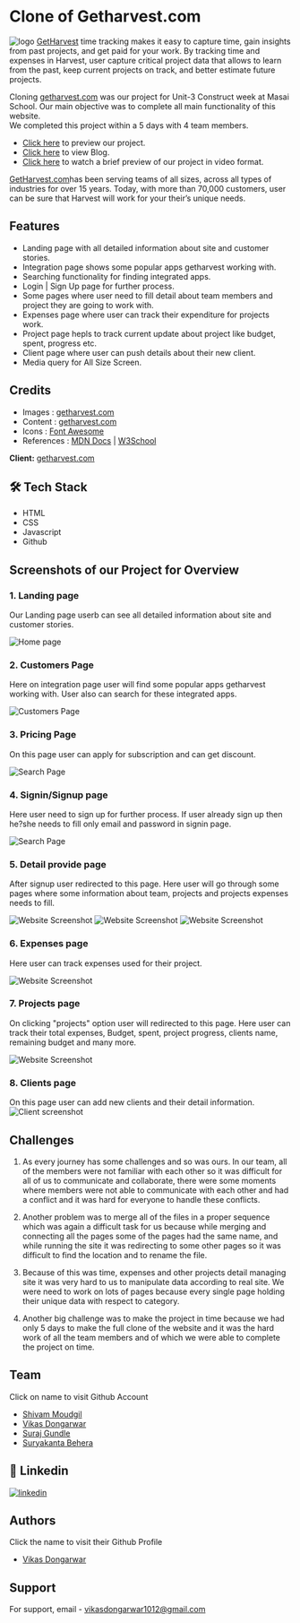 # Clone of Getharvest.com
![logo](https://www.getharvest.com/hubfs/featured-image-home%20%281%29.png)
[GetHarvest](https://www.getharvest.com/) time tracking makes it easy to capture time, gain insights from past projects, and get paid for your work. By tracking time and expenses in Harvest, user capture critical project data that allows to learn from the past, keep current projects on track, and better estimate future projects.

Cloning [getharvest.com](https://www.getharvest.com/) was our project for Unit-3 Construct week at Masai School. Our main objective was to complete all main functionality of this website.  
We completed this project within a 5 days with 4 team members.

- [Click here](https://mellow-belekoy-09bf46.netlify.app/) to preview our project.
- [Click here](https://medium.com/@vikasdongarwar1012/collaborative-project-getharvest-com-website-clone-9a9d38eae423) to view Blog.
- [Click here](https://drive.google.com/file/d/1law_foR11ViurLJZeSwif2vNm7WfE7Hi/view?usp=sharing) to watch a brief preview of our project in video format.


[GetHarvest.com](https://www.getharvest.com/)has been serving teams of all sizes, across all types of industries for over 15 years. Today, with more than 70,000 customers, user can be sure that Harvest will work for your their’s unique needs.



## Features
- Landing page with all detailed information about site and customer stories.
- Integration page shows some popular apps getharvest working with.
- Searching functionality for finding integrated apps. 
- Login | Sign Up page for further process.
- Some pages where user need to fill detail about team members and project they are going to work with.
- Expenses page where user can track their expenditure for projects work.
- Project page hepls to track current update about project like budget, spent, progress etc.
- Client page where user can push details about their new client.
- Media query for All Size Screen.

## Credits

- Images : [getharvest.com](https://www.getharvest.com/)
- Content : [getharvest.com](https://www.getharvest.com/)
- Icons : [Font Awesome](https://fontawesome.com/)
- References : [MDN Docs](https://developer.mozilla.org/en-US/) | [W3School](https://www.w3schools.com/) 

**Client:** [getharvest.com](https://www.getharvest.com/)

## 🛠 Tech Stack

- HTML
- CSS
- Javascript
- Github

## Screenshots of our Project for Overview

### 1. Landing page

Our Landing page userb can see all detailed information about site and customer stories.

![Home page](https://miro.medium.com/max/720/1*UkRiwL0CMUNBYWmM3wDHlA.png)

### 2. Customers Page

Here on integration page user will find some popular apps getharvest working with. User also can search for these integrated apps. 

![Customers Page](https://miro.medium.com/max/720/1*gYuOX-B5v_CgxRYfueFN0g.png)


### 3. Pricing Page

On this page user can apply for subscription and can get discount.

![Search Page](https://miro.medium.com/max/720/1*4g6Wq_ClfzCFSMUJEg-sMQ.png)

### 4. Signin/Signup page

Here user need to sign up for further process. If user already sign up then he?she needs to fill only email and password in signin page.

![Search Page](https://miro.medium.com/max/720/1*PJY4tWdxLNnRONcBjzGZXQ.png)

### 5. Detail provide page

After signup user redirected to this page. Here user will go through some pages where some information about team, projects and projects expenses needs to fill.

![Website Screenshot](https://miro.medium.com/max/720/1*0OavcyJeQJSwRyWCD9LA2Q.png)
![Website Screenshot](https://miro.medium.com/max/720/1*EP8tb-BosgTMFirA7qVn8Q.png)
![Website Screenshot](https://miro.medium.com/max/720/1*WoEkdnxf-j5D5hNLf_gRZQ.png)

### 6. Expenses page

Here user can track expenses used for their project.

![Website Screenshot](https://miro.medium.com/max/720/1*iz9ibc1oZs7LRQ6pX-lGMA.png)

### 7. Projects page

On clicking "projects" option user will redirected to this page. Here user can track their total expenses, Budget, spent, project progress, clients name, remaining budget and many more.

![Website Screenshot](https://miro.medium.com/max/720/1*Zlxx9m0IFvziXi-AvlSWkg.png)

### 8. Clients page

On this page user can add new clients and their detail information.
![Client screenshot](https://miro.medium.com/max/720/1*9vhxYfctmZ7rQnj-z_6dGw.png)


## Challenges

1. As every journey has some challenges and so was ours. In our team, all of the members were not familiar with each other so it was difficult for all of us to communicate and collaborate, there were some moments where members were not able to communicate with each other and had a conflict and it was hard for everyone to handle these conflicts.

2. Another problem was to merge all of the files in a proper sequence which was again a difficult task for us because while merging and connecting all the pages some of the pages had the same name, and while running the site it was redirecting to some other pages so it was difficult to find the location and to rename the file.

3. Because of this was time, expenses and other projects detail managing site it was very hard to us to manipulate data according to real site. We were need to work on lots of pages because every single page holding their unique data with respect to category.

4. Another big challenge was to make the project in time because we had only 5 days to make the full clone of the website and it was the hard work of all the team members and of which we were able to complete the project on time.
 

## Team
Click on name to visit Github Account
- [Shivam Moudgil](https://github.com/Shivam-Moudgil)
- [Vikas Dongarwar](https://github.com/vikasdongarwar)
- [Suraj Gundle](https://github.com/SurajGundle)
- [Suryakanta Behera](https://github.com/suryakantajsp9)

## 🔗 Linkedin

[![linkedin](https://img.shields.io/badge/linkedin-0A66C2?style=for-the-badge&logo=linkedin&logoColor=white)](https://www.linkedin.com/in/vikas-dongarwar-4254b0253/)


## Authors
Click the name to visit their Github Profile
- [Vikas Dongarwar](https://github.com/vikasdongarwar)

## Support

For support, email - [vikasdongarwar1012@gmail.com](mailto:vikasdongarwar1012@gmail.com)

